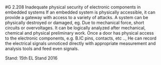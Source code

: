 #G 2.208 Inadequate physical security of electronic components in embedded systems
If an embedded system is physically accessible, it can provide a gateway with access to a variety of attacks. A system can be physically destroyed or damaged, eg. Due to mechanical force, short circuits or overvoltages. It can be logically analyzed after mechanical, chemical and physical preliminary work. Once a door has physical access to the electronic components, e.g. B.IC pins, contacts, etc .., He can record the electrical signals unnoticed directly with appropriate measurement and analysis tools and feed even signals.

Stand: 15th EL Stand 2016



